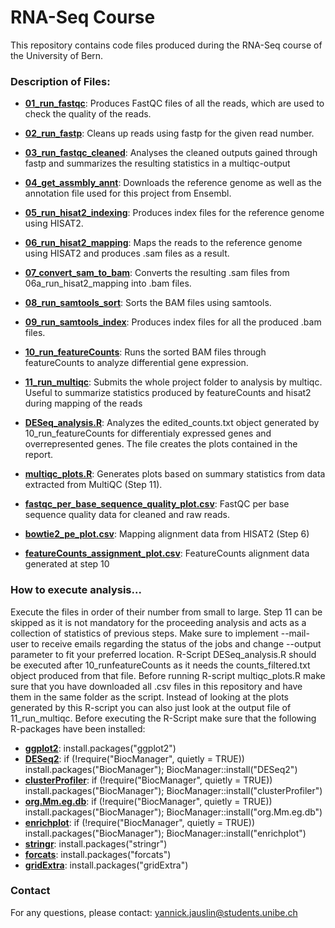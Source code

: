# RNA-Seq Course

This repository contains code files produced during the RNA-Seq course of the University of Bern.

### Description of Files:
- **[01_run_fastqc](01_run_fastqc)**: Produces FastQC files of all the reads, which are used to check the quality of the reads.
  
- **[02_run_fastp](02_run_fastp)**: Cleans up reads using fastp for the given read number.

- **[03_run_fastqc_cleaned](03_run_fastqc_cleaned)**: Analyses the cleaned outputs gained through fastp and summarizes the resulting statistics in a multiqc-output
  
- **[04_get_assmbly_annt](04_get_assmbly_annt)**: Downloads the reference genome as well as the annotation file used for this project from Ensembl.
  
- **[05_run_hisat2_indexing](05_run_hisat2_indexing)**: Produces index files for the reference genome using HISAT2.
  
- **[06_run_hisat2_mapping](06_run_hisat2_mapping)**: Maps the reads to the reference genome using HISAT2 and produces .sam files as a result.
   
- **[07_convert_sam_to_bam](07_convert_sam_to_bam)**: Converts the resulting .sam files from 06a_run_hisat2_mapping into .bam files.
  
- **[08_run_samtools_sort](08_run_samtools_sort)**: Sorts the BAM files using samtools.
  
- **[09_run_samtools_index](09_run_samtools_index)**: Produces index files for all the produced .bam files.
  
- **[10_run_featureCounts](10_run_featureCounts)**: Runs the sorted BAM files through featureCounts to analyze differential gene expression.
  
- **[11_run_multiqc](11_run_multiqc)**: Submits the whole project folder to analysis by multiqc. Useful to summarize statistics produced by featureCounts and hisat2 during mapping of the reads

- **[DESeq_analysis.R](DESeq_analysis.R)**: Analyzes the edited_counts.txt object generated by 10_run_featureCounts for differentialy expressed genes and overrepresented genes. The file creates the plots contained in the report.

- **[multiqc_plots.R](multiqc_plots.R)**: Generates plots based on summary statistics from data extracted from MultiQC (Step 11).
- **[fastqc_per_base_sequence_quality_plot.csv](fastqc_per_base_sequence_quality_plot.csv)**: FastQC per base sequence quality data for cleaned and raw reads.
- **[bowtie2_pe_plot.csv](bowtie2_pe_plot.csv)**: Mapping alignment data from HISAT2 (Step 6)
- **[featureCounts_assignment_plot.csv](featureCounts_assignment_plot.csv)**: FeatureCounts alignment data generated at step 10 

### How to execute analysis...
Execute the files in order of their number from small to large. Step 11 can be skipped as it is not mandatory for the proceeding analysis and acts as a collection of statistics of previous steps. Make sure to implement --mail-user to receive emails regarding the status of the jobs and change --output parameter to fit your preferred location. R-Script DESeq_analysis.R should be executed after 10_runfeatureCounts as it needs the counts_filtered.txt object produced from that file. Before running R-script multiqc_plots.R make sure that you have downloaded all .csv files in this repository and have them in the same folder as the script. Instead of looking at the plots generated by this R-script you can also just look at the output file of 11_run_multiqc.
Before executing the R-Script make sure that the following R-packages have been installed:
- **[ggplot2](https://ggplot2.tidyverse.org)**: install.packages("ggplot2")
-  **[DESeq2](https://bioconductor.org/packages/release/bioc/html/DESeq2.html)**: if (!require("BiocManager", quietly = TRUE)) install.packages("BiocManager"); BiocManager::install("DESeq2")
-  **[clusterProfiler](https://bioconductor.org/packages/release/bioc/html/clusterProfiler.html)**: if (!require("BiocManager", quietly = TRUE)) install.packages("BiocManager"); BiocManager::install("clusterProfiler")
-  **[org.Mm.eg.db](https://bioconductor.org/packages/release/data/annotation/html/org.Mm.eg.db.html)**: if (!require("BiocManager", quietly = TRUE)) install.packages("BiocManager"); BiocManager::install("org.Mm.eg.db")
-  **[enrichplot](https://bioconductor.org/packages/release/bioc/html/enrichplot.html)**: if (!require("BiocManager", quietly = TRUE)) install.packages("BiocManager"); BiocManager::install("enrichplot")
-  **[stringr](https://stringr.tidyverse.org)**: install.packages("stringr")
-  **[forcats](https://forcats.tidyverse.org)**: install.packages("forcats")
-  **[gridExtra](https://CRAN.R-project.org/package=gridExtra)**: install.packages("gridExtra")

### Contact

For any questions, please contact: yannick.jauslin@students.unibe.ch

